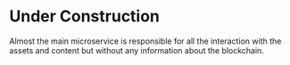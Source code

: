 # Under Construction

Almost the main microservice is responsible for all the interaction with the assets and content but without any information about the blockchain.